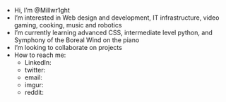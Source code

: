 -  Hi, I’m @Millwr1ght
-  I’m interested in Web design and development, IT infrastructure, video gaming, cooking, music and robotics
-  I’m currently learning advanced CSS, intermediate level python, and Symphony of the Boreal Wind on the piano
-  I’m looking to collaborate on projects
-  How to reach me:
     -  LinkedIn: 
     -  twitter: 
     -  email:
     -  imgur: 
     -  reddit:
     
<!---
Millwr1ght/Millwr1ght is a ✨ special ✨ repository because its `README.md` (this file) appears on your GitHub profile.
You can click the Preview link to take a look at your changes.
--->
